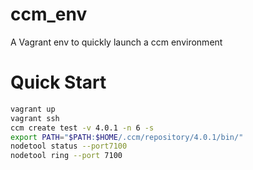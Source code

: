 # ccm_env
A Vagrant env to quickly launch a ccm environment

# Quick Start

```bash
vagrant up
vagrant ssh
ccm create test -v 4.0.1 -n 6 -s
export PATH="$PATH:$HOME/.ccm/repository/4.0.1/bin/"
nodetool status --port7100
nodetool ring --port 7100
```



